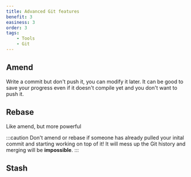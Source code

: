 ```yaml
---
title: Advanced Git features
benefit: 3
easiness: 3
order: 3
tags:
    - Tools
    - Git
---
```


## Amend

Write a commit but don't push it, you can modify it later. It can be good to save your progress even if it doesn't compile yet and you don't want to push it.

## Rebase

Like amend, but more powerful

:::caution
Don't amend or rebase if someone has already pulled your inital commit and starting working on top of it! It will mess up the Git history and merging will be **impossible**.
:::

## Stash